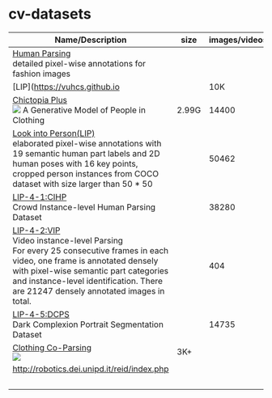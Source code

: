 # cv-datasets

|Name/Description|size|images/videos|train|val|test|Download|
|---|---|---|---|---|---|---|
|[Human Parsing](https://github.com/lemondan/HumanParsing-Dataset)<br>detailed pixel-wise annotations for fashion images||||||[BaiduDisk(kjgk)]( http://pan.baidu.com/s/1qY8bToS)|
|[LIP](https://vuhcs.github.io<br>||10K|||||
|[Chictopia Plus](http://files.is.tue.mpg.de/classner/gp/)<br>![](http://files.is.tue.mpg.de/classner/gp/images/datasets/dataset.png) A Generative Model of People in Clothing|2.99G|14400|||||
|[Look into Person(LIP)](http://47.100.21.47:9999/index.php)<br>elaborated pixel-wise annotations with 19 semantic human part labels and 2D human poses with 16 key points, cropped person instances from COCO dataset with size larger than 50 * 50||50462|30462|10000|10000|[GoogleDrive](https://drive.google.com/drive/folders/0BzvH3bSnp3E9ZW9paE9kdkJtM3M?usp=sharing) [BaiduDisk](http://pan.baidu.com/s/1nvqmZBN)|
|[LIP-4-1:CIHP](https://competitions.codalab.org/competitions/23431)<br>Crowd Instance-level Human Parsing Dataset||38280|28280|5000|5000|[GoogleDrive](https://drive.google.com/drive/folders/0BzvH3bSnp3E9ZW9paE9kdkJtM3M?usp=sharing) [BaiduDisk](http://pan.baidu.com/s/1nvqmZBN)|  
|[LIP-4-2:VIP](https://competitions.codalab.org/competitions/23433)<br>Video instance-level Parsing<br>For every 25 consecutive frames in each video, one frame is annotated densely with pixel-wise semantic part categories and instance-level identification. There are 21247 densely annotated images in total.||404|304|50|50|[OneDrive](https://1drv.ms/f/s!ArFSFaZzVErwgSHRpiJNJTzgMR8j) [BaiduDisk](https://pan.baidu.com/s/18_PVNy7FCh4T74nVzRXbtA)|
|[LIP-4-5:DCPS](https://competitions.codalab.org/competitions/24206)<br>Dark Complexion Portrait Segmentation Dataset||14735|12165||2570|[GoogleDrive](https://drive.google.com/open?id=1gC0YYhm-QbUOtz-7tZiOnJo9wfd85tvx) [BaiduDisk(fh52)](https://pan.baidu.com/s/1ssVkW7e9BYxM0RPArPqM9g)|  
|[Clothing Co-Parsing](https://github.com/bearpaw/clothing-co-parsing)<br>![](http://www.sysu-hcp.net/wp-content/uploads/2016/03/clothing-parsing-success.jpg)|3K+||||||
|http://robotics.dei.unipd.it/reid/index.php<br>|||||||
|<br>|||||||
